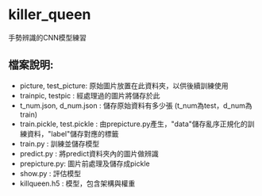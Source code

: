 # killer_queen
手勢辨識的CNN模型練習
## 檔案說明:
  * picture, test_picture: 原始圖片放置在此資料夾，以供後續訓練使用
  * trainpic, testpic : 經處理過的圖片將儲存於此
  * t_num.json, d_num.json : 儲存原始資料有多少張 (t_num為test，d_num為train)
  * train.pickle, test.pickle : 由prepicture.py產生，"data"儲存亂序正規化的訓練資料，"label"儲存對應的標籤
  * train.py : 訓練並儲存模型 
  * predict.py : 將predict資料夾內的圖片做辨識
  * prepicture.py: 圖片前處理及儲存成pickle
  * show.py : 評估模型
  * killqueen.h5 : 模型，包含架構與權重
